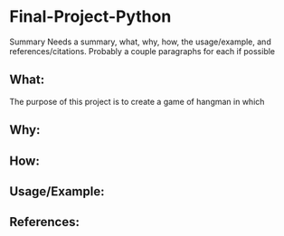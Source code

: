 # Final-Project-Python
Summary
Needs a summary, what, why, how, the usage/example, and references/citations. Probably a couple paragraphs for each if possible

## What:
The purpose of this project is to create a game of hangman in which 

## Why:

## How:

## Usage/Example:

## References:
